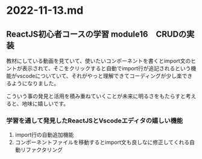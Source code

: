 # 2022-11-13.md

## ReactJS初心者コースの学習 module16　CRUDの実装

教材にしている動画を見ていて、使いたいコンポーネントを書くとimport文のヒントが表示されて、そこをクリックすると自動でimport行が追記されるという機能がvscodeについていて、それがやっと理解できてコーディングが少し楽できるようになりました。  

こういう事の発見と活用を積み重ねていくことが未来に明るさをもたらすと考えると、地味に嬉しいです。

### 学習を通して発見したReactJSとVscodeエディタの嬉しい機能

1. import行の自動追加機能
2. コンポーネントファイルを移動するとimport文も良しなに修正してくれる自動リファクタリング
